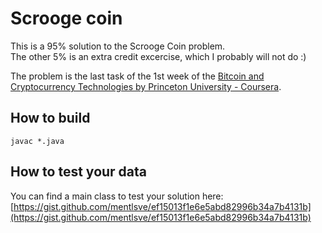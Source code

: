 # Scrooge coin

This is a 95% solution to the Scrooge Coin problem.  
The other 5% is an extra credit excercise, which I probably will not do :)

The problem is the last task of the 1st week of the [Bitcoin and Cryptocurrency Technologies by Princeton University - Coursera](https://www.coursera.org/learn/cryptocurrency/home/welcome).

## How to build

```
javac *.java
```

## How to test your data

You can find a main class to test your solution here: [https://gist.github.com/mentlsve/ef15013f1e6e5abd82996b34a7b4131b](https://gist.github.com/mentlsve/ef15013f1e6e5abd82996b34a7b4131b)

